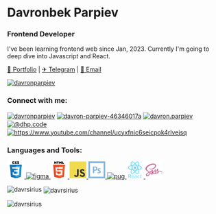 # Davronbek Parpiev

<h3>Frontend Developer</h3>

I've been learning frontend web since Jan, 2023. Currently I'm going to deep dive into Javascript and React.

[👔 Portfolio](https://www.) | [ ✈ Telegram](https://t.me/davron1988) | [📧 Email](mailto:davrsirius@gmail.com)




<p align="left"> <a href="https://twitter.com/davronparpiev" target="blank"><img src="https://img.shields.io/twitter/follow/davronparpiev?logo=twitter&style=for-the-badge" alt="davronparpiev" /></a> </p>
<h3 align="left">Connect with me:</h3>
<p align="left">
<a href="https://twitter.com/davronparpiev" target="blank"><img align="center" src="https://raw.githubusercontent.com/rahuldkjain/github-profile-readme-generator/master/src/images/icons/Social/twitter.svg" alt="davronparpiev" height="30" width="40" /></a>
<a href="https://linkedin.com/in/davron-parpiev-46346017a" target="blank"><img align="center" src="https://raw.githubusercontent.com/rahuldkjain/github-profile-readme-generator/master/src/images/icons/Social/linked-in-alt.svg" alt="davron-parpiev-46346017a" height="30" width="40" /></a>
<a href="https://fb.com/davron.parpiev" target="blank"><img align="center" src="https://raw.githubusercontent.com/rahuldkjain/github-profile-readme-generator/master/src/images/icons/Social/facebook.svg" alt="davron.parpiev" height="30" width="40" /></a>
<a href="https://instagram.com/@dhp.code" target="blank"><img align="center" src="https://raw.githubusercontent.com/rahuldkjain/github-profile-readme-generator/master/src/images/icons/Social/instagram.svg" alt="@dhp.code" height="30" width="40" /></a>
<a href="https://www.youtube.com/c/https://www.youtube.com/channel/ucyxfnic6seicpok4rlvejsq" target="blank"><img align="center" src="https://raw.githubusercontent.com/rahuldkjain/github-profile-readme-generator/master/src/images/icons/Social/youtube.svg" alt="https://www.youtube.com/channel/ucyxfnic6seicpok4rlvejsq" height="30" width="40" /></a>
</p>

<h3 align="left">Languages and Tools:</h3>
<p align="left"> <a href="https://www.w3schools.com/css/" target="_blank" rel="noreferrer"> <img src="https://raw.githubusercontent.com/devicons/devicon/master/icons/css3/css3-original-wordmark.svg" alt="css3" width="40" height="40"/> </a> <a href="https://www.figma.com/" target="_blank" rel="noreferrer"> <img src="https://www.vectorlogo.zone/logos/figma/figma-icon.svg" alt="figma" width="40" height="40"/> </a> <a href="https://www.w3.org/html/" target="_blank" rel="noreferrer"> <img src="https://raw.githubusercontent.com/devicons/devicon/master/icons/html5/html5-original-wordmark.svg" alt="html5" width="40" height="40"/> </a> <a href="https://developer.mozilla.org/en-US/docs/Web/JavaScript" target="_blank" rel="noreferrer"> <img src="https://raw.githubusercontent.com/devicons/devicon/master/icons/javascript/javascript-original.svg" alt="javascript" width="40" height="40"/> </a> <a href="https://www.photoshop.com/en" target="_blank" rel="noreferrer"> <img src="https://raw.githubusercontent.com/devicons/devicon/master/icons/photoshop/photoshop-line.svg" alt="photoshop" width="40" height="40"/> </a> <a href="https://pugjs.org" target="_blank" rel="noreferrer"> <img src="https://cdn.worldvectorlogo.com/logos/pug.svg" alt="pug" width="40" height="40"/> </a> <a href="https://reactjs.org/" target="_blank" rel="noreferrer"> <img src="https://raw.githubusercontent.com/devicons/devicon/master/icons/react/react-original-wordmark.svg" alt="react" width="40" height="40"/> </a> <a href="https://sass-lang.com" target="_blank" rel="noreferrer"> <img src="https://raw.githubusercontent.com/devicons/devicon/master/icons/sass/sass-original.svg" alt="sass" width="40" height="40"/> </a> </p>

<p><img align="left" src="https://github-readme-stats.vercel.app/api/top-langs?username=davrsirius&show_icons=true&locale=en&layout=compact" alt="davrsirius" /></p>

<p>&nbsp;<img align="center" src="https://github-readme-stats.vercel.app/api?username=davrsirius&show_icons=true&locale=en" alt="davrsirius" /></p>

<p><img align="center" src="https://github-readme-streak-stats.herokuapp.com/?user=davrsirius&" alt="davrsirius" /></p>

